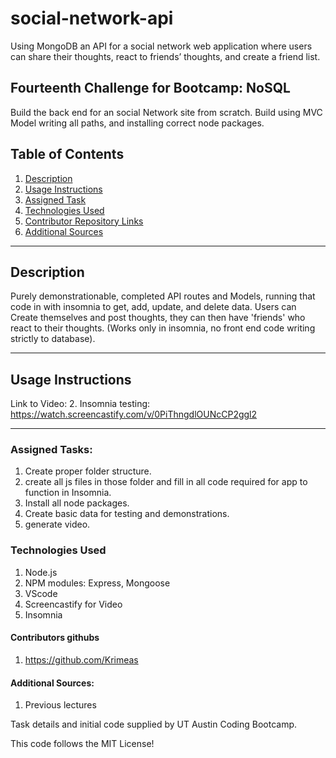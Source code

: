 # social-network-api
Using MongoDB an API for a social network web application where users can share their thoughts, react to friends’ thoughts, and create a friend list.

## Fourteenth Challenge for Bootcamp: NoSQL
Build the back end for an social Network site from scratch.  Build using MVC Model writing all paths, and installing correct node packages.

## Table of Contents
  1. [Description](#description)
  2. [Usage Instructions](#usage-instructions)
  3. [Assigned Task](#assigned-tasks)
  4. [Technologies Used](#technologies-used)
  5. [Contributor Repository Links](#contributor-repository-links)
  6. [Additional Sources](#additional-sources)


-------------------------------------

## Description
Purely demonstrationable, completed API routes and Models, running that code in with insomnia to get, add, update, and delete data.  Users can Create themselves and post thoughts, they can then have 'friends' who react to their thoughts.  (Works only in insomnia, no front end code writing strictly to database).   


-------------------------------------

## Usage Instructions
Link to Video:
   2. Insomnia testing: https://watch.screencastify.com/v/0PiThngdlOUNcCP2ggl2


------------------------------------------------------------

### Assigned Tasks:
  1. Create proper folder structure.
  2. create all js files in those folder and fill in all code required for app to function in Insomnia.
  3. Install all node packages.
  4. Create basic data for testing and demonstrations.
  5. generate video.  

### Technologies Used
  1. Node.js
  2. NPM modules: Express, Mongoose
  3. VScode
  4. Screencastify for Video
  5. Insomnia

#### Contributors githubs
  1. https://github.com/Krimeas

#### Additional Sources:  
  1. Previous lectures


Task details and initial code supplied by UT Austin Coding Bootcamp.

This code follows the MIT License!